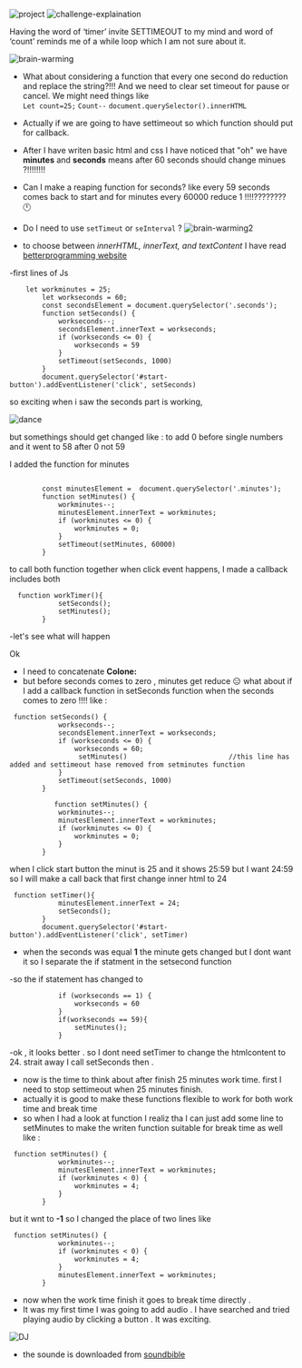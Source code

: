 ![project](pomodoro.gif)
![challenge-explaination](screen.png)

Having the word of ‘timer’ invite SETTIMEOUT to my mind and word of ‘count’ reminds me of a while loop which I am not sure about it. 

![brain-warming](brain-warming.jpg)

- What about  considering a function that every one second do reduction and replace the string?!!!
And we need to clear set timeout for pause or cancel. 
We might need things like<br>
`Let count=25;`
`Count--`
`document.querySelector().innerHTML`

- Actually if we are going to have settimeout so which function should put for callback.


- After I have writen basic html and css I have noticed that "oh" we have **minutes** and **seconds** means after 60 seconds should change minues ?!!!!!!!!

- Can I make a reaping function for seconds? like every 59 seconds comes back to start and for minutes every 60000 reduce 1 !!!!???????? :clock12:
- Do I need to use `setTimeut` or `seInterval` ?
![brain-warming2](brain-warming2.jpg)

- to choose between *innerHTML, innerText, and textContent* I have read 
[betterprogramming website](https://betterprogramming.pub/whats-best-innertext-vs-innerhtml-vs-textcontent-903ebc43a3fc)

-first lines of Js
```
    let workminutes = 25;
        let workseconds = 60;
        const secondsElement = document.querySelector('.seconds');
        function setSeconds() {
            workseconds--;
            secondsElement.innerText = workseconds;
            if (workseconds <= 0) {
                workseconds = 59
            }
            setTimeout(setSeconds, 1000)
        }
        document.querySelector('#start-button').addEventListener('click', setSeconds)
```

so exciting when i saw the seconds part is working,

![dance](dance.gif)

but somethings should get changed like : to add 0 before single numbers and it went to 58 after 0 not 59

I added the function for minutes 
```

        const minutesElement =  document.querySelector('.minutes');
        function setMinutes() {
            workminutes--;
            minutesElement.innerText = workminutes;
            if (workminutes <= 0) {
                workminutes = 0;
            }
            setTimeout(setMinutes, 60000)
        }
```

to call both function together when click event happens, I made a callback includes both
```
  function workTimer(){
            setSeconds();
            setMinutes();
        }
```
-let's see what will happen

Ok
- I need to concatenate **Colone:**
- but before seconds comes to zero , minutes get reduce :expressionless:
what about if I add a callback function in setSeconds function when the seconds comes to zero !!!! like :

```
 function setSeconds() {
            workseconds--;
            secondsElement.innerText = workseconds;
            if (workseconds <= 0) {
                workseconds = 60;
                 setMinutes()                         //this line has added and settimeout hase removed from setminutes function
            }
            setTimeout(setSeconds, 1000)
        }

           function setMinutes() {
            workminutes--;
            minutesElement.innerText = workminutes;
            if (workminutes <= 0) {
                workminutes = 0;
            }
        }
```

when I click start button the minut is 25 and it shows 25:59 but I want  24:59 so I will make a call back that first change inner html to 24
```
 function setTimer(){
            minutesElement.innerText = 24;
            setSeconds();
        }
        document.querySelector('#start-button').addEventListener('click', setTimer)
```
- when the seconds was equal **1** the minute gets changed but I dont want it so I separate the if statment in the setsecond function 

-so the if statement has changed to 
```
            if (workseconds == 1) {
                workseconds = 60
            }
            if(workseconds == 59){
                setMinutes();
            }
```
-ok , it looks better . so I dont need setTimer to change the htmlcontent to 24. strait away I call setSeconds then .

- now is the time to think about after finish 25 minutes work time. first I need to stop settimeout when 25 minutes finish.
- actually it is good to make these functions flexible to work for both work time and break time 
- so when I had a look at function I realiz tha I can just add some line to setMinutes to make the writen function suitable for break time as well like :
```
 function setMinutes() {
            workminutes--;
            minutesElement.innerText = workminutes;
            if (workminutes < 0) {
                workminutes = 4;
            } 
        }
```
but it wnt to **-1** so I changed the place of two lines like

```
 function setMinutes() {
            workminutes--;
            if (workminutes < 0) {
                workminutes = 4;
            }
            minutesElement.innerText = workminutes;
        }
```
- now when the work time finish it goes to break time directly .
- It was my first time I was going to add audio . I have searched and tried playing audio by clicking a button . It was exciting. 

![DJ](DJ.gif)

- the sounde is downloaded from [soundbible](https://soundbible.com/1630-Computer-Magic.html)
